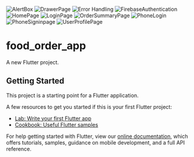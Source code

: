 ![AlertBox](https://user-images.githubusercontent.com/16415960/124521627-e3a34000-de0d-11eb-9804-8b332ab6ce30.jpg)
![DrawerPage](https://user-images.githubusercontent.com/16415960/124521630-e56d0380-de0d-11eb-98de-8099da780d2e.jpg)
![Error Handling](https://user-images.githubusercontent.com/16415960/124521632-e69e3080-de0d-11eb-9828-7335b7484077.jpg)
![FirebaseAuthentication](https://user-images.githubusercontent.com/16415960/124521633-e7cf5d80-de0d-11eb-82a0-c5de92fb2081.jpg)
![HomePage](https://user-images.githubusercontent.com/16415960/124521635-e9992100-de0d-11eb-9d77-84b20e3994fb.jpg)
![LoginPage](https://user-images.githubusercontent.com/16415960/124521637-eb62e480-de0d-11eb-9271-6754df9efcbf.jpg)
![OrderSummaryPage](https://user-images.githubusercontent.com/16415960/124521638-ebfb7b00-de0d-11eb-83e2-645b1608006a.jpg)
![PhoneLogin](https://user-images.githubusercontent.com/16415960/124521639-ed2ca800-de0d-11eb-92a6-3d29725289fb.jpg)
![PhoneSigninpage](https://user-images.githubusercontent.com/16415960/124521640-edc53e80-de0d-11eb-9f39-beaf086d911b.jpg)
![UserProfilePage](https://user-images.githubusercontent.com/16415960/124521643-eef66b80-de0d-11eb-93cb-bd04d02b66a9.jpg)
# food_order_app

A new Flutter project.

## Getting Started

This project is a starting point for a Flutter application.

A few resources to get you started if this is your first Flutter project:

- [Lab: Write your first Flutter app](https://flutter.dev/docs/get-started/codelab)
- [Cookbook: Useful Flutter samples](https://flutter.dev/docs/cookbook)

For help getting started with Flutter, view our
[online documentation](https://flutter.dev/docs), which offers tutorials,
samples, guidance on mobile development, and a full API reference.
